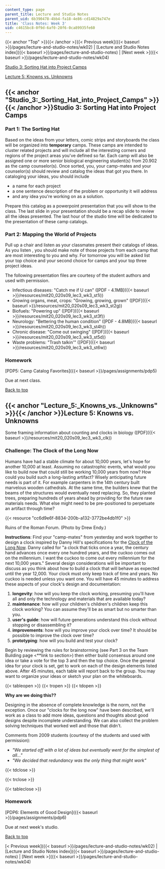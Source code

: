 ```yaml
---
content_type: page
parent_title: Lecture and Studio Notes
parent_uid: 6b390478-4bb4-fa18-4e86-cd14829a747e
title: 'Class Notes: Week 3'
uid: c4615bc8-0f9d-6af0-20f6-0ca89935fe60
---
```


{{< anchor "Top" >}}{{< /anchor >}}[\< Previous week]({{< baseurl >}}/pages/lecture-and-studio-notes/wk02) | [Lecture and Studio Notes index]({{< baseurl >}}/pages/lecture-and-studio-notes) | [Next week >]({{< baseurl >}}/pages/lecture-and-studio-notes/wk04)

[Studio 3: Sorting Hat into Project Camps](#Studio_3:_Sorting_Hat_into_Project_Camps)

[Lecture 5: Knowns vs. Unknowns](#Lecture_5:_Knowns_vs._Unknowns)

{{< anchor "Studio_3:_Sorting_Hat_into_Project_Camps" >}}{{< /anchor >}}Studio 3: Sorting Hat into Project Camps
----------------------------------------------------------------------------------------------------------------

### Part 1: The Sorting Hat

Based on the ideas from your letters, comic strips and storyboards the class will be organized into **temporary** camps. These camps are intended to cluster related projects and will include all the interesting corners and regions of the project areas you've defined so far. Each camp will also be assigned one or more senior biological engineering student(s) from 20.902 as the camp counselor(s). Once sorted, you, your camp-mates and your counselor(s) should review and catalog the ideas that got you there. In cataloging your ideas, you should include

*   a name for each project
*   a one sentence description of the problem or opportunity it will address
*   and any idea you're working on as a solution.

Prepare this catalog as a powerpoint presentation that you will show to the class. The last slide in your presentation should be a recap slide to review all the ideas presented. The last hour of the studio time will be dedicated to the presentation of these camp catalogs.

### Part 2: Mapping the World of Projects

Pull up a chair and listen as your classmates present their catalogs of ideas. As you listen , you should make note of those projects from each camp that are most interesting to you and why. For tomorrow you will be asked list your top choice and your second choice for camps and your top three project ideas.

The following presentation files are courtesy of the student authors and used with permission.

*   Infectious diseases: "Catch me if U can" ([PDF - 4.1MB]({{< baseurl >}}/resources/mit20_020s09_lec3_wk3_st1i))
*   Growing organs, meat, crops: "Growing, growing, grown" ([PDF]({{< baseurl >}}/resources/mit20_020s09_lec3_wk3_st2g))
*   Biofuels: "Powering up" ([PDF]({{< baseurl >}}/resources/mit20_020s09_lec3_wk3_st3f))
*   Neurology: "Bettering the human condition" ([PDF - 4.8MB]({{< baseurl >}}/resources/mit20_020s09_lec3_wk3_st4h))
*   Chronic disease: "Come out swinging" ([PDF]({{< baseurl >}}/resources/mit20_020s09_lec3_wk3_st5d))
*   Waste problems: "Trash talkin'" ([PDF]({{< baseurl >}}/resources/mit20_020s09_lec3_wk3_st6w))

### Homework

[PDP5: Camp Catalog Favorites]({{< baseurl >}}/pages/assignments/pdp5)

Due at next class.

[Back to top](#Top)

{{< anchor "Lecture_5:_Knowns_vs._Unknowns" >}}{{< /anchor >}}Lecture 5: Knowns vs. Unknowns
--------------------------------------------------------------------------------------------

Some framing information about counting and clocks in biology ([PDF]({{< baseurl >}}/resources/mit20_020s09_lec3_wk3_clk))

### Challenge: The Clock of the Long Now

Humans have had a stable climate for about 10,000 years, let's hope for another 10,000 at least. Assuming no catastrophic events, what would you like to build now that could still be working 10,000 years from now? How could you build such a long-lasting artifact? Wisely anticipating future needs is part of it. For example carpenters in the 14th century built marvelous wooden cathedrals. At the same time, the builders knew that the beams of the structures would eventually need replacing. So, they planted trees, preparing hundreds of years ahead by providing for the future raw materials needs. What else might need to be pre-positioned to perpetuate an artifact through time?

{{< resource "cc6d9e6f-8834-200b-a132-3772be4db1f0" >}}

Ruins of the Roman Forum. (Photo by Drew Endy.)

**Instructions**: Find your "camp-mates" from yesterday and work together to design a clock inspired by Danny Hill's specifications for the [Clock of the Long Now](http://en.wikipedia.org/wiki/Clock_of_the_Long_Now). Danny called for "a clock that ticks once a year, the century hand advances once every one hundred years, and the cuckoo comes out on the millennium. I want the cuckoo to come out every millennium for the next 10,000 years." Several design considerations will be important to discuss as you think about how to build a clock that will behave as expected until the year 12,000. Your clock must only keep track of time and years. No cuckoo is needed unless you want one. You will have 45 minutes to address these aspects of your clock's design and documentation:

1.  **longevity**: how will you keep the clock working, presuming you'll have all and only the technology and materials that are available today?
2.  **maintenance**: how will your children's children's children keep this clock working? You can assume they'll be as smart but no smarter than you.
3.  **user's guide**: how will future generations understand this clock without stopping or disassembling it?
4.  **improvements**: how will you improve your clock over time? It should be possible to improve the clock over time?
5.  **prototyping**: how will you build and test your clock?

Begin by reviewing the rules for brainstorming (see Part 3 on the Team Building page \<\*\*link to section>) then either build consensus around one idea or take a vote for the top 3 and then the top choice. Once the general idea for your clock is set, get to work on each of the design elements listed above. After 45 minutes, each table will report back to the group. You may want to organize your ideas or sketch your plan on the whiteboards.

{{< tableopen >}}
{{< tropen >}}
{{< tdopen >}}


**Why are we doing this??**

Designing in the absence of complete knowledge is the norm, not the exception. Once our "clocks for the long now" have been described, we'll work as a class to add more ideas, questions and thoughts about good designs despite incomplete understanding. We can also collect the problem solving techniques that worked well and those that didn't.

Comments from 2009 students (courtesy of the students and used with permission):

*   _"We started off with a lot of ideas but eventually went for the simplest of all..."_
*   _"We decided that redundancy was the only thing that might work"_


{{< tdclose >}}

{{< trclose >}}

{{< tableclose >}}

### Homework

[PDP6: Elements of Good Design]({{< baseurl >}}/pages/assignments/pdp6)

Due at next week's studio.

[Back to top](#Top)

[\< Previous week]({{< baseurl >}}/pages/lecture-and-studio-notes/wk02) | [Lecture and Studio Notes index]({{< baseurl >}}/pages/lecture-and-studio-notes) | [Next week >]({{< baseurl >}}/pages/lecture-and-studio-notes/wk04)